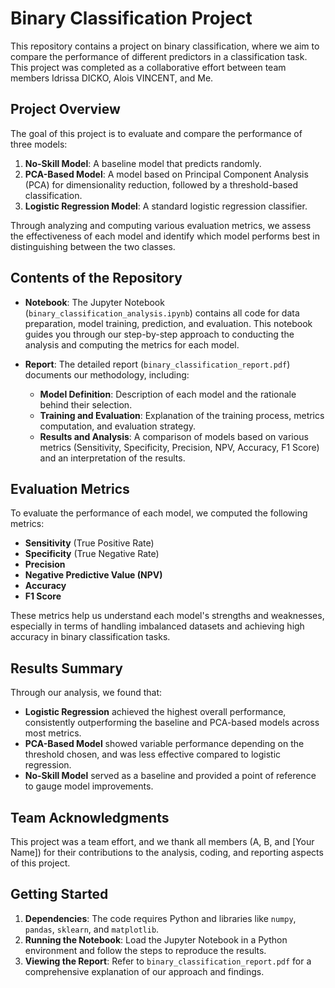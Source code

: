 # Binary Classification Project

This repository contains a project on binary classification, where we aim to compare the performance of different predictors in a classification task. This project was completed as a collaborative effort between team members Idrissa DICKO, Alois VINCENT, and Me.

## Project Overview

The goal of this project is to evaluate and compare the performance of three models:
1. **No-Skill Model**: A baseline model that predicts randomly.
2. **PCA-Based Model**: A model based on Principal Component Analysis (PCA) for dimensionality reduction, followed by a threshold-based classification.
3. **Logistic Regression Model**: A standard logistic regression classifier.

Through analyzing and computing various evaluation metrics, we assess the effectiveness of each model and identify which model performs best in distinguishing between the two classes.

## Contents of the Repository

- **Notebook**: The Jupyter Notebook (`binary_classification_analysis.ipynb`) contains all code for data preparation, model training, prediction, and evaluation. This notebook guides you through our step-by-step approach to conducting the analysis and computing the metrics for each model.

- **Report**: The detailed report (`binary_classification_report.pdf`) documents our methodology, including:
  - **Model Definition**: Description of each model and the rationale behind their selection.
  - **Training and Evaluation**: Explanation of the training process, metrics computation, and evaluation strategy.
  - **Results and Analysis**: A comparison of models based on various metrics (Sensitivity, Specificity, Precision, NPV, Accuracy, F1 Score) and an interpretation of the results.

## Evaluation Metrics

To evaluate the performance of each model, we computed the following metrics:
- **Sensitivity** (True Positive Rate)
- **Specificity** (True Negative Rate)
- **Precision**
- **Negative Predictive Value (NPV)**
- **Accuracy**
- **F1 Score**

These metrics help us understand each model's strengths and weaknesses, especially in terms of handling imbalanced datasets and achieving high accuracy in binary classification tasks.

## Results Summary

Through our analysis, we found that:
- **Logistic Regression** achieved the highest overall performance, consistently outperforming the baseline and PCA-based models across most metrics.
- **PCA-Based Model** showed variable performance depending on the threshold chosen, and was less effective compared to logistic regression.
- **No-Skill Model** served as a baseline and provided a point of reference to gauge model improvements.

## Team Acknowledgments

This project was a team effort, and we thank all members (A, B, and [Your Name]) for their contributions to the analysis, coding, and reporting aspects of this project.

## Getting Started

1. **Dependencies**: The code requires Python and libraries like `numpy`, `pandas`, `sklearn`, and `matplotlib`.
2. **Running the Notebook**: Load the Jupyter Notebook in a Python environment and follow the steps to reproduce the results.
3. **Viewing the Report**: Refer to `binary_classification_report.pdf` for a comprehensive explanation of our approach and findings.
